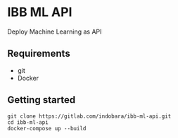 # IBB ML API

Deploy Machine Learning as API

## Requirements
- git
- Docker
## Getting started

```
git clone https://gitlab.com/indobara/ibb-ml-api.git
cd ibb-ml-api
docker-compose up --build
```

